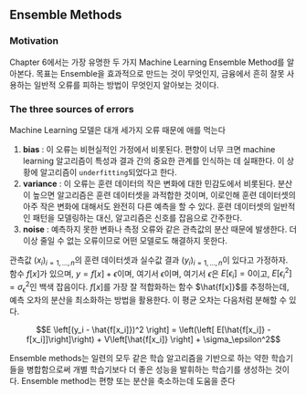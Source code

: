 ## Ensemble Methods

### Motivation

Chapter 6에서는 가장 유명한 두 가지 Machine Learning Ensemble Method를 알아본다. 목표는 Ensemble을 효과적으로 만드는 것이 무엇인지, 금융에서 흔히 잘못 사용하는 일반적 오류를 피하는 방법이 무엇인지 알아보는 것이다.

### The three sources of errors

Machine Learning 모델은 대개 세가지 오류 때문에 애를 먹는다

1. **bias** : 이 오류는 비현실적인 가정에서 비롯된다. 편향이 너무 크면 machine learning 알고리즘이 특성과 결과 간의 중요한 관계를 인식하는 데 실패한다. 이 상황에 알고리즘이 `underfitting`되었다고 한다.
2. **variance** : 이 오류는 훈련 데이터의 작은 변화에 대한 민감도에서 비롯된다. 분산이 높으면 알고리즘은 훈련 데이터셋을 과적합한 것이며, 이로인해 훈련 데이터셋의 아주 작은 변화에 대해서도 완전히 다른 예측을 할 수 있다. 훈련 데이터셋의 일반적인 패턴을 모델링하는 대신, 알고리즘은 신호를 잡음으로 간주한다.
3. **noise** : 예측하지 못한 변화나 측정 오류와 같은 관측값의 분산 때문에 발생한다. 더 이상 줄일 수 없는 오류이므로 어떤 모델로도 해결하지 못한다.

관측값 $(x_i)_{i=1, \dots, n}$의 훈련 데이터셋과 실수값 결과 $(y_i)_{i=1,\dots,n}$이 있다고 가정하자. 함수 $f[x]$가 있으며, $y = f[x] + \epsilon$이며, 여기서 $\epsilon$이며, 여기서 $\epsilon$은 $E[\epsilon_i] = 0$이고, $E[\epsilon_i^2] = \sigma_\epsilon^2$인 백색 잡음이다. 
$f[x]$를 가장 잘 적합화하는 함수 $\hat{f[x]}$를 추정하는데, 예측 오차의 분산을 최소화하는 방법을 활용한다. 이 평균 오차는 다음처럼 분해할 수 있다.

$$E \left[(y_i - \hat{f[x_i]})^2 \right] = \left(\left[ E[\hat{f[x_i]} - f[x_i]]\right]\right) + V\left[\hat{f[x_i]} \right] + \sigma_\epsilon^2$$

Ensemble methods는 일련의 모두 같은 학습 알고리즘을 기반으로 하는 약한 학습기들을 병합함으로써 개별 학습기보다 더 좋은 성능을 발휘하는 학습기를 생성하는 것이다. Ensemble method는 편향 또는 분산을 축소하는데 도움을 준다
